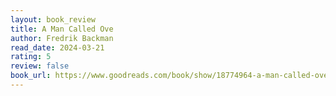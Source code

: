 ```yaml
---
layout: book_review
title: A Man Called Ove
author: Fredrik Backman
read_date: 2024-03-21
rating: 5
review: false
book_url: https://www.goodreads.com/book/show/18774964-a-man-called-ove
---
```


